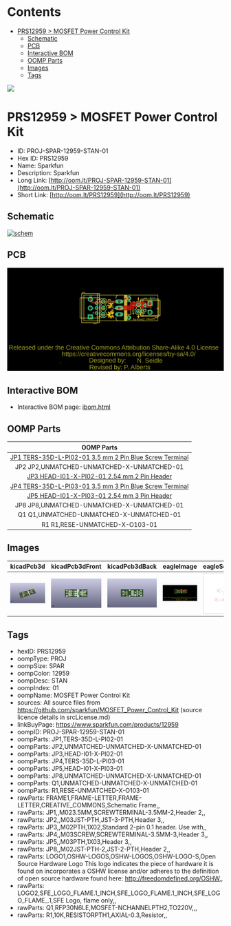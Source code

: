 



Contents
========

* [PRS12959 > MOSFET Power Control Kit](#prs12959--mosfet-power-control-kit)
	* [Schematic](#schematic)
	* [PCB](#pcb)
	* [Interactive BOM](#interactive-bom)
	* [OOMP Parts](#oomp-parts)
	* [Images](#images)
	* [Tags](#tags)
  
![][im]
# PRS12959 > MOSFET Power Control Kit

- ID: PROJ-SPAR-12959-STAN-01
- Hex ID: PRS12959
- Name: Sparkfun
- Description: Sparkfun
- Long Link: [http://oom.lt/PROJ-SPAR-12959-STAN-01](http://oom.lt/PROJ-SPAR-12959-STAN-01)
- Short Link: [http://oom.lt/PRS12959](http://oom.lt/PRS12959)

## Schematic
  
[![schem](eagleSchemImage.png)](eagleSchemImage.png)
## PCB
  
[![pcb](eagleImage.png)](eagleImage.png)
## Interactive BOM

- Interactive BOM page: [ibom.html](https://htmlpreview.github.io/?https://github.com/oomlout/oomlout_OOMP_projects/blob/main/PROJ-SPAR-12959-STAN-01/kicad/bom/ibom.html)

## OOMP Parts
  

|OOMP Parts|
| :---: |
|[JP1 TERS-35D-L-PI02-01 3.5 mm 2 Pin Blue Screw Terminal](https://github.com/oomlout/oomlout_OOMP_parts/tree/main/TERS-35D-L-PI02-01/)|
|JP2 JP2,UNMATCHED-UNMATCHED-X-UNMATCHED-01|
|[JP3 HEAD-I01-X-PI02-01 2.54 mm 2 Pin Header](https://github.com/oomlout/oomlout_OOMP_parts/tree/main/HEAD-I01-X-PI02-01/)|
|[JP4 TERS-35D-L-PI03-01 3.5 mm 3 Pin Blue Screw Terminal](https://github.com/oomlout/oomlout_OOMP_parts/tree/main/TERS-35D-L-PI03-01/)|
|[JP5 HEAD-I01-X-PI03-01 2.54 mm 3 Pin Header](https://github.com/oomlout/oomlout_OOMP_parts/tree/main/HEAD-I01-X-PI03-01/)|
|JP8 JP8,UNMATCHED-UNMATCHED-X-UNMATCHED-01|
|Q1 Q1,UNMATCHED-UNMATCHED-X-UNMATCHED-01|
|R1 R1,RESE-UNMATCHED-X-O103-01|

## Images
  
  

|kicadPcb3d|kicadPcb3dFront|kicadPcb3dBack|eagleImage|eagleSchemImage|
| :---: | :---: | :---: | :---: | :---: |
|[![kicadPcb3d](kicadPcb3d_140.png)](kicadPcb3d.png)|[![kicadPcb3dFront](kicadPcb3dFront_140.png)](kicadPcb3dFront.png)|[![kicadPcb3dBack](kicadPcb3dBack_140.png)](kicadPcb3dBack.png)|[![eagleImage](eagleImage_140.png)](eagleImage.png)|[![eagleSchemImage](eagleSchemImage_140.png)](eagleSchemImage.png)|

## Tags

- hexID: PRS12959
- oompType: PROJ
- oompSize: SPAR
- oompColor: 12959
- oompDesc: STAN
- oompIndex: 01
- oompName: MOSFET Power Control Kit
- sources: All source files from https://github.com/sparkfun/MOSFET_Power_Control_Kit (source licence details in srcLicense.md)
- linkBuyPage: https://www.sparkfun.com/products/12959
- oompID: PROJ-SPAR-12959-STAN-01
- oompParts: JP1,TERS-35D-L-PI02-01
- oompParts: JP2,UNMATCHED-UNMATCHED-X-UNMATCHED-01
- oompParts: JP3,HEAD-I01-X-PI02-01
- oompParts: JP4,TERS-35D-L-PI03-01
- oompParts: JP5,HEAD-I01-X-PI03-01
- oompParts: JP8,UNMATCHED-UNMATCHED-X-UNMATCHED-01
- oompParts: Q1,UNMATCHED-UNMATCHED-X-UNMATCHED-01
- oompParts: R1,RESE-UNMATCHED-X-O103-01
- rawParts: FRAME1,FRAME-LETTER,FRAME-LETTER,CREATIVE_COMMONS,Schematic Frame,,
- rawParts: JP1,,M023.5MM,SCREWTERMINAL-3.5MM-2,Header 2,,
- rawParts: JP2,,M03JST-PTH,JST-3-PTH,Header 3,,
- rawParts: JP3,,M02PTH,1X02,Standard 2-pin 0.1 header. Use with,,
- rawParts: JP4,,M03SCREW,SCREWTERMINAL-3.5MM-3,Header 3,,
- rawParts: JP5,,M03PTH,1X03,Header 3,,
- rawParts: JP8,,M02JST-PTH-2,JST-2-PTH,Header 2,,
- rawParts: LOGO1,OSHW-LOGOS,OSHW-LOGOS,OSHW-LOGO-S,Open Source Hardware Logo This logo indicates the piece of hardware it is found on incorporates a OSHW license and/or adheres to the definition of open source hardware found here: http://freedomdefined.org/OSHW,,
- rawParts: LOGO2,SFE_LOGO_FLAME.1_INCH,SFE_LOGO_FLAME.1_INCH,SFE_LOGO_FLAME_.1,SFE Logo, flame only,,
- rawParts: Q1,RFP30N6LE,MOSFET-NCHANNELPTH2,TO220V,,,
- rawParts: R1,10K,RESISTORPTH1,AXIAL-0.3,Resistor,,



[im]: kicadPcb3d_450.png
